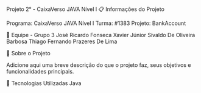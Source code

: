 Projeto 2° - CaixaVerso JAVA Nível I
📋 Informações do Projeto

Programa: CaixaVerso JAVA Nível I
Turma: #1383
Projeto: BankAccount

👥 Equipe - Grupo 3
José Ricardo Fonseca Xavier Júnior
Sivaldo De Oliveira Barbosa
Thiago Fernando Prazeres De Lima

🎯 Sobre o Projeto

Adicione aqui uma breve descrição do que o projeto faz, seus objetivos e funcionalidades principais.

🚀 Tecnologias Utilizadas
Java
